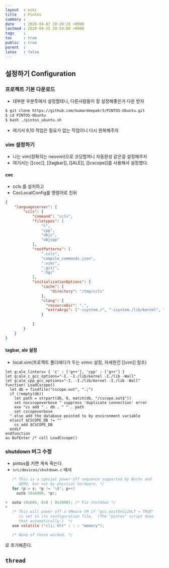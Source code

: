 ```yaml
---
layout  : wiki
title   : Pintos
summary : 
date    : 2020-04-07 20:20:28 +0900
lastmod : 2020-04-25 20:54:00 +0900
tags    : 
toc     : true
public  : true
parent  : 
latex   : false
---
```


## 설정하기 Configuration
### 프로젝트 기본 다운로드
* 대부분 우분투에서 설정할테니, 다른사람들이 잘 설정해좋은거 다운 받자
```bash
$ git clone https://github.com/kumardeepakr3/PINTOS-Ubuntu.git
$ cd PINTOS-Ubuntu
$ bash ./pintos_ubuntu.sh
```
* 여기서 9,10 작업은 필요가 없는 작업이니 다시 원복해주자
### vim 설정하기
* 나는 vim(정확히는 neovim)으로 코딩할꺼니 자동완성 같은걸 설정해주자
* 여기서는 [[coc]], [[tagbar]], [[ALE]], [[cscope]]를 사용해서 설정했다.
#### coc
* ccls 를 설치하고
* CocLocalConfig를 명령어로 친뒤
```json
{
    "languageserver": {
        "ccls": {
            "command": "ccls",
            "filetypes": [
                "c",
                "cpp",
                "objc",
                "objcpp"
            ],
            "rootPatterns": [
                ".ccls",
                "compile_commands.json",
                ".vim/",
                ".git/",
                ".hg/"
            ],
            "initializationOptions": {
                "cache": {
                    "directory": "/tmp/ccls"
                },
                "clang": {
                  "resourceDir": ".",
                  "extraArgs": ["-isystem./", "-isystem./lib/kernel", "-isystem./lib"]
                }
                
            }
        }
    }
}
```
#### tagbar, ale 설정
* local.vim(프로젝트 폴더에다가 두는 vimrc 설정, 자세한건 [[vim]] 참조)
```vimrc
let g:ale_linters= { 'c' : ['g++'], 'cpp' : ['g++'] }
let g:ale_c_gcc_options="-I. -I./lib/kernel -I./lib -Wall"
let g:ale_cpp_gcc_options="-I. -I./lib/kernel -I./lib -Wall"
function! LoadCscope()
  let db = findfile("cscope.out", ".;")
  if (!empty(db))
    let path = strpart(db, 0, match(db, "/cscope.out$"))
    set nocscopeverbose " suppress 'duplicate connection' error
    exe "cs add " . db . " " . path
    set cscopeverbose
  " else add the database pointed to by environment variable
  elseif $CSCOPE_DB != ""
    cs add $CSCOPE_DB
  endif
endfunction
au BufEnter /* call LoadCscope()
```
### shutdown 버그 수정
* pintos를 키면 계속 죽는다.
* `src/devices/shutdown.c` 에서 
```c
   /* This is a special power-off sequence supported by Bochs and
      QEMU, but not by physical hardware. */
   for (p = s; *p != '\0'; p++)
     outb (0x8900, *p);

+  outw (0x604, 0x0 | 0x2000); /* Fix shutdown */
+
   /* This will power off a VMware VM if "gui.exitOnCLIHLT = TRUE"
      is set in its configuration file.  (The "pintos" script does
      that automatically.)  */
   asm volatile ("cli; hlt" : : : "memory");

   /* None of those worked. */
```
로 추가해준다.
## `thread`


